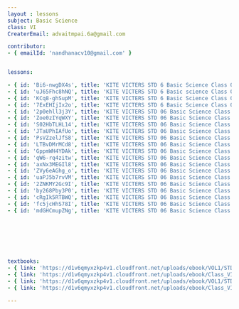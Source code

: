 ```yaml
--- 
layout : lessons 
subject: Basic Science
class: VI
CreaterEmail: advaitmpai.6a@gmail.com

contributor: 
- { emailId: 'nandhanacv10@gmail.com' }


lessons: 

- { id: 'Bi6-nwgDX4s', title: 'KITE VICTERS STD 6 Basic Science Class 01 (First Bell-ഫസ്റ്റ് ബെല്‍)' }
- { id: 'uJ65Fhc8hNQ', title: 'KITE VICTERS STD 6 Basic science Class 02 (First Bell-ഫസ്റ്റ് ബെല്‍)' }
- { id: 'KCq8-ghSupM', title: 'KITE VICTERS STD 6 Basic Science Class 03 (First Bell-ഫസ്റ്റ് ബെല്‍)' }
- { id: '7ExEHIjIx2o', title: 'KITE VICTERS STD 6 Basic Science Class 04 (First Bell-ഫസ്റ്റ് ബെല്‍)' }
- { id: '2p0ehll3j3Y', title: 'KITE VICTERS STD 06 Basic Science Class 05 (First Bell-ഫസ്റ്റ് ബെല്‍)' }
- { id: 'Zoe0zIYqWXY', title: 'KITE VICTERS STD 06 Basic Science Class 06 (First Bell-ഫസ്റ്റ് ബെല്‍)' }
- { id: 'S02HbTLHL14', title: 'KITE VICTERS STD 06 Basic Science Class 07 (First Bell-ഫസ്റ്റ് ബെല്‍)' }
- { id: 'JTaUPhIAfUo', title: 'KITE VICTERS STD 06 Basic Science Class 08 (First Bell-ഫസ്റ്റ് ബെല്‍)' }
- { id: 'PsVZzelJfS8', title: 'KITE VICTERS STD 06 Basic Science Class 09 (First Bell-ഫസ്റ്റ് ബെല്‍)' }
- { id: 'LTBvDMrMCd8', title: 'KITE VICTERS STD 06 Basic Science Class 10(First Bell-ഫസ്റ്റ് ബെല്‍)' }
- { id: 'GppmWH4YDAk', title: 'KITE VICTERS STD 06 Basic Science Class 11(First Bell-ഫസ്റ്റ് ബെല്‍)' }
- { id: 'qW6-rq4zitw', title: 'KITE VICTERS STD 06 Basic Science Class 12(First Bell-ഫസ്റ്റ് ബെല്‍)' }
- { id: 'axNx3MEGIl8', title: 'KITE VICTERS STD 06 Basic Science Class 13(First Bell-ഫസ്റ്റ് ബെല്‍)' }
- { id: 'ZVy6eAGhg_o', title: 'KITE VICTERS STD 06 Basic Science Class 14(First Bell-ഫസ്റ്റ് ബെല്‍)' }
- { id: 'uaPJ5b7rvVM', title: 'KITE VICTERS STD 06 Basic Science Class 15(First Bell-ഫസ്റ്റ് ബെല്‍)' }
- { id: '2ZNKMY2Gc9I', title: 'KITE VICTERS STD 06 Basic Science Class 16(First Bell-ഫസ്റ്റ് ബെല്‍)' }
- { id: 'by268Pby3P0', title: 'KITE VICTERS STD 06 Basic Science Class 17(First Bell-ഫസ്റ്റ് ബെല്‍)' }
- { id: 'cRgIk5RTBWQ', title: 'KITE VICTERS STD 06 Basic Science Class 18(First Bell-ഫസ്റ്റ് ബെല്‍)' }
- { id: 'fc5jcHhS78I', title: 'KITE VICTERS STD 06 Basic Science Class 19(First Bell-ഫസ്റ്റ് ബെല്‍)' }
- { id: 'mdGHCmupZNg', title: 'KITE VICTERS STD 06 Basic Science Class 20(First Bell-ഫസ്റ്റ് ബെല്‍)' }
       
      





textbooks:
- { link: 'https://d1v6qmyxzkp4v1.cloudfront.net/uploads/ebook/VOL1/STD6/BasicScienceEnglish/BasicScienceEnglish.pdf', title: 'Basic Science Part -1' , medium: 'English' }
- { link: 'https://d1v6qmyxzkp4v1.cloudfront.net/uploads/ebook/Class_VI/Basic%20Science_E_Vol_II/BasicScienceEnglish.pdf', title: ' Basic Science PPart -2' , medium: 'English' }
- { link: 'https://d1v6qmyxzkp4v1.cloudfront.net/uploads/ebook/VOL1/STD6/BasicScienceMalayalam/BasicScienceMalayalam.pdf', title: 'Basic Science Part -1' , medium: 'Malayalam' }
- { link: 'https://d1v6qmyxzkp4v1.cloudfront.net/uploads/ebook/Class_VI/Basic%20Science_M_Vol_II/BasicScienceMalayalam.pdf', title: ' Basic Science PPart -2' , medium: 'Malayalam' }

--- 
```


